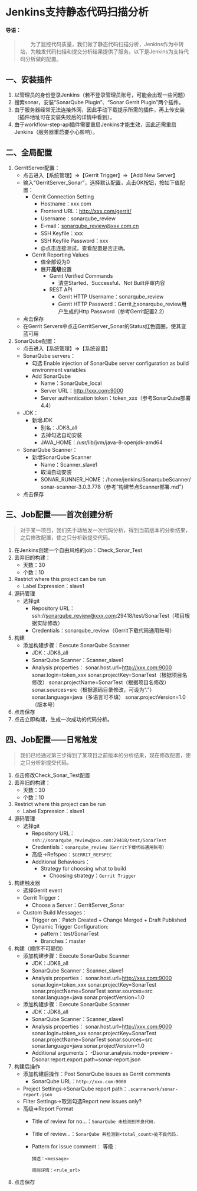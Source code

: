 # Jenkins支持静态代码扫描分析
#### 导语：
> 　　为了监控代码质量，我们做了静态代码扫描分析，Jenkins作为中转站，为触发代码扫描和提交分析结果提供了服务。以下是Jenkins为支持代码分析做的配置。

## 一、安装插件
1.  以管理员的身份登录Jenkins（若不登录管理员账号，可能会出现一些问题）
2.  搜索sonar，安装“SonarQube Plugin”、“Sonar Gerrit Plugin”两个插件。
3.  由于服务器经常无法连接外网，因此手动下载提示所需的插件，再上传安装（插件地址可在安装失败后的详情中看到）。
4.  由于workflow-step-api插件需要重启Jenkins才能生效，因此还需重启Jenkins（服务器重启要小心影响）。

## 二、全局配置
1. GerritServer配置：
    - 点击进入【系统管理】=>【Gerrit Trigger】=>【Add New Server】
    - 输入“GerritServer_Sonar”，选择默认配置，点击OK按钮，按如下值配置：
        - Gerrit Connection Setting
            - Hostname：xxx.com
            - Frontend URL：http://xxx.com/gerrit/
            - Username：sonarqube_review
            - E-mail：sonarqube_review@xxx.com.cn
            - SSH Keyfile：xxx
            - SSH Keyfile Password：xxx
            - @点击连接测试，查看配置是否正确。
        - Gerrit Reporting Values
            - 值全部设为0
            - 展开**高级**设置
                - Gerrit Verified Commands
                    - 清空Started、Successful、Not Built评审内容
                - REST API
                    - Gerrit HTTP Username：sonarqube_review
                    - Gerrit HTTP Password：Gerrit上sonarqube_review用户生成的Http Password（参考Gerrit配置2.2）
    - 点击保存
    - 在Gerrit Servers中点击GerritServer_Sonar的Status红色圆圈，使其变蓝可用
2. SonarQube配置：
    - 点击进入【系统管理】=>【系统设置】
    - SonarQube servers：
        - 勾选 Enable injection of SonarQube server configuration as build environment variables
        - Add SonarQube
            - Name：SonarQube_local
            - Server URL：http://xxx.com:9000
            - Server authentication token：token_xxx（参考SonarQube部署4.4）
    - JDK：
        - 新增JDK
            - 别名：JDK8_all
            - 去掉勾选自动安装
            - JAVA_HOME：/usr/lib/jvm/java-8-openjdk-amd64
    - SonarQube Scanner：
        - 新增SonarQube Scanner
            - Name：Scanner_slave1
            - 取消自动安装
            - SONAR_RUNNER_HOME：/home/jenkins/SonarqubeScanner/sonar-scanner-3.0.3.778（参考“构建节点Scanner部署.md”）
    - 点击保存

## 三、Job配置——首次创建分析
> 对于某一项目，我们先手动触发一次代码分析，得到当前版本的分析结果，之后修改配置，使之只分析新提交代码。

1.  在Jenkins创建一个自由风格的job：Check_Sonar_Test
2. 丢弃旧的构建：
    - 天数：30
    - 个数：10
3. Restrict where this project can be run
    - Label Expression：slave1
4. 源码管理
    - 选择git
        - Repository URL：ssh://sonarqube_review@xxx.com:29418/test/SonarTest（项目根据实际修改）
        - Credentials：sonarqube_review（Gerrit下载代码通用账号）
5. 构建
    - 添加构建步骤：Execute SonarQube Scanner
        - JDK：JDK8_all
        - SonarQube Scanner：Scanner_slave1
        - Analysis properties：
              sonar.host.url=http://xxx.com:9000
              sonar.login=token_xxx
              sonar.projectKey=SonarTest（根据项目名修改）
              sonar.projectName=SonarTest（根据项目名修改）
              sonar.sources=src（根据源码目录修改，可设为“.”）
              sonar.language=java（多语言可不填）
              sonar.projectVersion=1.0（版本号）
6. 点击保存
7. 点击立即构建，生成一次成功的代码分析。


## 四、Job配置——日常触发
> 我们已经通过第三步得到了某项目之前版本的分析结果，现在修改配置，使之只分析新提交代码。

1. 点击修改Check_Sonar_Test配置
2. 丢弃旧的构建：
    - 天数：30
    - 个数：10
3. Restrict where this project can be run
    - Label Expression：slave1
4. 源码管理
    - 选择git
        - Repository URL：`ssh://sonarqube_review@xxx.com:29418/test/SonarTest`
        - Credentials：`sonarqube_review（Gerrit下载代码通用账号）`
        - 高级->Refspec：`$GERRIT_REFSPEC`
        - Additional Behaviours：
            - Strategy for choosing what to build
                - Choosing strategy：`Gerrit Trigger`
5. 构建触发器
    - 选择Gerrit event
    - Gerrit Trigger：
        - Choose a Server：GerritServer_Sonar
    - Custom Build Messages：
        - Trigger on：Patch Created + Change Merged + Draft Published
        - Dynamic Trigger Configuration:
            - pattern：test/SonarTest
            - Branches：master
6. 构建（顺序不可颠倒）
    - 添加构建步骤：Execute SonarQube Scanner
        - JDK：JDK8_all
        - SonarQube Scanner：Scanner_slave1
        - Analysis properties：
              sonar.host.url=http://xxx.com:9000
              sonar.login=token_xxx
              sonar.projectKey=SonarTest
              sonar.projectName=SonarTest
              sonar.sources=src
              sonar.language=java
              sonar.projectVersion=1.0
    - 添加构建步骤：Execute SonarQube Scanner
        - JDK：JDK8_all
        - SonarQube Scanner：Scanner_slave1
        - Analysis properties：
              sonar.host.url=http://xxx.com:9000
              sonar.login=token_xxx
              sonar.projectKey=SonarTest
              sonar.projectName=SonarTest
              sonar.sources=src
              sonar.language=java
              sonar.projectVersion=1.0
        - Additional arguments：
              -Dsonar.analysis.mode=preview
              -Dsonar.report.export.path=sonar-report.json
7. 构建后操作
    - 添加构建后操作：Post SonarQube issues as Gerrit comments
        - SonarQube URL：`http://xxx.com:9000`
    - Project Settings->SonarQube report path：`.scannerwork/sonar-report.json`
    - Filter Settings->取消勾选Report new issues only?
    - 高级=>Report Format
        - Title of review for no...：`SonarQube 未检测到不良代码.`
        - Title of review...：`SonarQube 共检测到<total_count>处不良代码.`
        - Pattern for issue comment：
              等级：<severity>

              描述：<message>

              规则详情：<rule_url>
8. 点击保存

